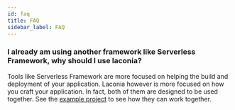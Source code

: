```yaml
---
id: faq
title: FAQ
sidebar_label: FAQ
---
```


### I already am using another framework like Serverless Framework, why should I use laconia?

Tools like Serverless Framework are more focused on helping the build and
deployment of your application. Laconia however is more focused on how you craft
your application. In fact, both of them are designed to be used together. See
the [example project](examples) to see how they can work together.
